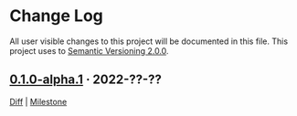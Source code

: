 Change Log
==========

All user visible changes to this project will be documented in this file. This project uses to [Semantic Versioning 2.0.0].




## [0.1.0-alpha.1] · 2022-??-??
[0.1.0-alpha.1]: /../../tree/v0.1.0-alpha.1

[Diff](/../../compare/96a0189c8aeff89f00bf06ea1524f36dd57b9ac9...v0.1.0-alpha.1) | [Milestone](/../../milestone/1)




[Semantic Versioning 2.0.0]: https://semver.org
